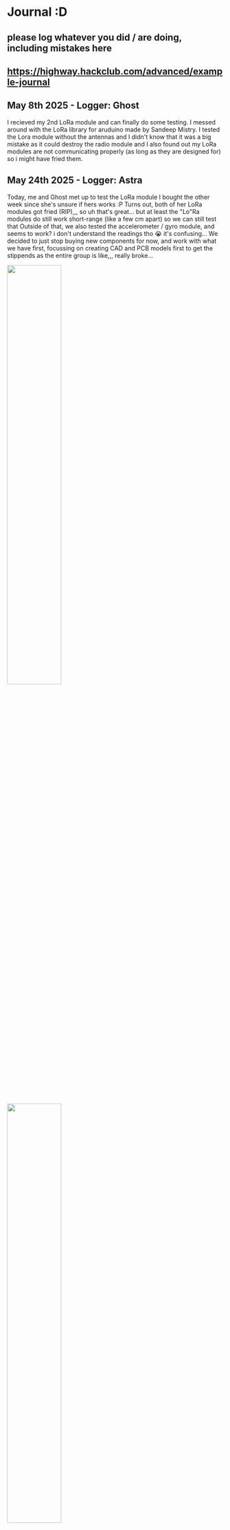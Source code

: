 # Journal :D

## please log whatever you did / are doing, including mistakes here
## https://highway.hackclub.com/advanced/example-journal


## May 8th 2025 - Logger: Ghost
I recieved my 2nd LoRa module and can finally do some testing. I messed around with the LoRa library for aruduino made by Sandeep Mistry.
I tested the Lora module without the antennas and I didn't know that it was a big mistake as it could destroy the radio module and I also found out my LoRa modules are not communicating properly (as long as they are designed for) so i might have fried them.

## May 24th 2025 - Logger: Astra
Today, me and Ghost met up to test the LoRa module I bought the other week since she's unsure if hers works :P
Turns out, both of her LoRa modules got fried (RIP),,, so uh that's great... but at least the "Lo"Ra modules do still work short-range (like a few cm apart) so we can still test that
Outside of that, we also tested the accelerometer / gyro module, and seems to work? i don't understand the readings tho :sob: it's confusing...
We decided to just stop buying new components for now, and work with what we have first, focussing on creating CAD and PCB models first to get the stippends as the entire group is like,,, really broke...

<img src="journal-media/IMG_3927.png" style="width: 50%">
<img src="journal-media/IMG_3926.png" style="width: 50%">

[LoRa video](https://hc-cdn.hel1.your-objectstorage.com/s/v3/142abf9ee1947f46ea742f3a9a95a17131fc7f63_img_3928.mp4)

[gyro testing video](https://hc-cdn.hel1.your-objectstorage.com/s/v3/621003c66919163e77c02e429bbf76a9c26b7368_img_3929.mp4)

## June 6th 2025 - Logger: Astra
Summer finally started + exams are over, so we can finally actually actually start working on this thing... now how the f^^k do i use freecad...

## June 9th 2025 - Logger: Astra
I've been spending the past while trying to figure out how to use FreeCAD to no avail, genuinely cannot figure it out. to be fair, I couldn't figure out how to use the other CAD softwares too, but at least i got a bit further with Onshape so I think I'll be using that :P
Really excited for what's to come :3c

## June 19th 2025 - Logger: Astra
For the past 2 weeks or so I've been tryna figure out CAD modelling. Gave up on using FreeCAD and ended up using Onshape instead. Overall, things seem pretty great :D 
Modelled most of the body and fuselage now, and we'll meet up tomorrow to discuss the wings' measurements so I can model it :D

It took quite a while for me to figure out how to use Onshape, especially figuring out how to use new tools such as the loft tool (which i used for the back of the plane). But now that I figured it out, it's gonna be so much more convenient for future stuff!!!

<img src="journal-media/sadfsdaf.png">
The first time making something, started with a hollowed out cylinder. We agreed to have the walls be around 5mm thick

<img src="journal-media/sdnlc.png">
Designing nosecone - got feedback from groupmates and ended up changing some things a bit 
<img src="journal-media/asldkfjksaf.png">
<img src="journal-media/sdnlc.png">
<img src="journal-media/csdlnkfwlec.png">
<img src="journal-media/nfkcewn.png">

Using the loft tool for the first time to design the tail / back / whatever it's called of the plane. It was quite confusing at first, took me a lot of time to troubleshoot, but at the end of the day, i got it working!!!
<img src="journal-media/wkelqcnef.png">
<img src="journal-media/Screenshot 2025-06-21 at 21.04.35.png">
<img src="journal-media/Screenshot 2025-06-21 at 03.26.18.png">

Oh and i also forgot to mention, i made it so that the top of the fuselage is removable so it's easy for us to make modifications inside the plane later on without completely disassembling the thing
Here's how the final thing ended up looking
<img src="journal-media/csaldknfw.png">

Oh and also added a little holder / base thing for the wing as well
<img src="journal-media/klncwelkfc.png">

Gonna be meeting with group tmr so we can discuss wings (i think i alr mentinoed this above but cant find it :P)

## June 20th 2025 - Logger: Astra
Met up with group today!!! generally pretty okay, although less productive than originally planned, we still got all of the planned work done! smh had to bribe the physics nerd to come only for him to slack off the entire time (tbf, his interest is in electrical engineering not aero/fluid-dynamics) :3c
we did a lot of calculations on the estimated weight of the plane once we bought everything (the batteries are SO heavy omg) and it seems pretty likely it'll be able to fly! although we will need a few battery packs (like 4 to 6) for it to fly for any extended period of time though- :(
here are some photos of our meetup!!!
<img src="journal-media/IMG_4096.png">
<img src="journal-media/IMG_4097.png">
<img src="journal-media/IMG_4098.png">
<img src="journal-media/IMG_4099.png">
<img src="journal-media/IMG_4100.png">

here's some of the stuff that we ended up with :D
<img src="journal-media/IMG_4111.png">

also added holes to the thing too, i'll design the 2 wings later :3c
<img src="journal-media/Screenshot 2025-06-21 at 21.57.16.png">
took a bit to figure out because it has to be rotated 3º horizontally and 30º vertically :P

## July 1st 2025 - Logger: Ghost
I started to learn how to do pcb, it was quite challanging espescially with all the footprints and I still need to find where all of the components are since im just starting

## July 7th 2024 - Logger: Ghost
I sorta finised the schematic and now I only need to add all the correct footprints and make a board design. The board consists of an Arduino Nano, a pca 9685 pwm LED controller for the servos and 2 motors, 1 buck boost converter for stability and an ams1117 for the LORA modules.


## July 18th 2024 - Logger: Astra
so uh yeah i did finish the wings technically a few weeks ago, BUT i realised that 30º might be a bit too big, so i ended up having to restart the entire damned thing, making it 25º... but yeah just last week i pretty much finished the main form of the wing for the most part, so i spent like a whole night or so remodelling everything. the math was really annoying, really tested my 3D vector and sohcahtoa shit (god save me i hate maths) but yeah, i did this once before so it's not _that_ big of an issue :3c

<img src="journal-media/image_720.png">

it honestly took me way too long to make the curvy thing at the end :sob: kasdlj,cf,dc,f

anyway, gonna spend a bit modelling the uHH thing.. uh the motor-holder on the wings as well as the things for uhHHHHHHHHHHHHHHH the .... what's it called again.. servos yes servos

